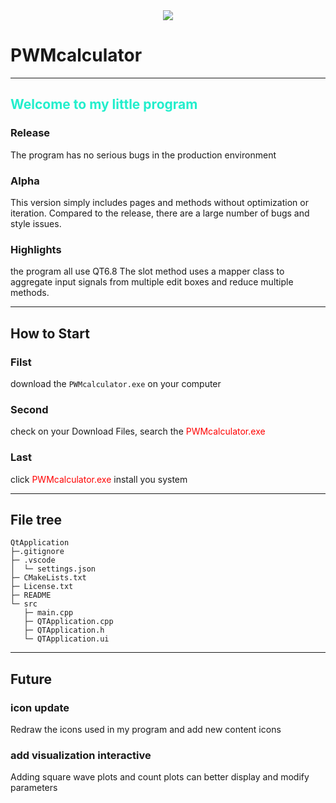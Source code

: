 
<center><img src="./static/image.png"></center>

# PWMcalculator

---
## <font color = "#2EC">Welcome to my little program</font>

### Release

The program has no serious bugs in the production environment

### Alpha

This version simply includes pages and methods without optimization or iteration. 
Compared to the release, there are a large number of bugs and style issues.

### Highlights

the program all use QT6.8
The slot method uses a mapper class to aggregate input signals from multiple edit boxes and reduce multiple methods.

---
## How to Start

### Filst

download the `PWMcalculator.exe` on your computer

### Second

<p>check on your Download Files, search the <font color = "red">PWMcalculator.exe</font></p>

### Last
click <font color = "red">PWMcalculator.exe</font> install you system

---
## File tree

```
QtApplication
├─.gitignore
├─ .vscode
│  └─ settings.json
├─ CMakeLists.txt
├─ License.txt
├─ README
└─ src
   ├─ main.cpp
   ├─ QTApplication.cpp
   ├─ QTApplication.h
   └─ QTApplication.ui
```
---
## Future

### icon update
Redraw the icons used in my program and add new content icons

### add visualization interactive

Adding square wave plots and count plots can better display and modify parameters